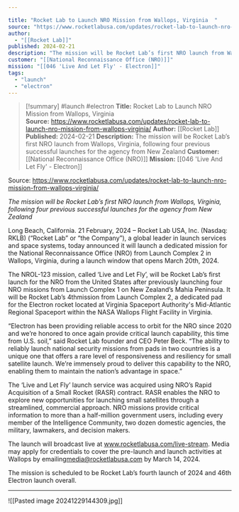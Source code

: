 ```yaml
---

title: "Rocket Lab to Launch NRO Mission from Wallops, Virginia  "
source: "https://www.rocketlabusa.com/updates/rocket-lab-to-launch-nro-mission-from-wallops-virginia/"
author:
  - "[[Rocket Lab]]"
published: 2024-02-21
description: "The mission will be Rocket Lab’s first NRO launch from Wallops, Virginia, following four previous successful launches for the agency from New Zealand"
customer: "[[National Reconnaissance Office (NRO)]]"
mission: "[[046 'Live And Let Fly' - Electron]]"
tags:
  - "launch"
  - "electron"
---
```

>[!summary]
#launch #electron
**Title:** Rocket Lab to Launch NRO Mission from Wallops, Virginia  
**Source:** https://www.rocketlabusa.com/updates/rocket-lab-to-launch-nro-mission-from-wallops-virginia/
**Author:** [[Rocket Lab]]
**Published:** 2024-02-21
**Description:** The mission will be Rocket Lab’s first NRO launch from Wallops, Virginia, following four previous successful launches for the agency from New Zealand
**Customer:** [[National Reconnaissance Office (NRO)]]
**Mission:** [[046 'Live And Let Fly' - Electron]]

Source: https://www.rocketlabusa.com/updates/rocket-lab-to-launch-nro-mission-from-wallops-virginia/

*The mission will be Rocket Lab’s first NRO launch from Wallops, Virginia, following four previous successful launches for the agency from New Zealand* 

Long Beach, California. 21 February, 2024 – Rocket Lab USA, Inc. (Nasdaq: RKLB) (“Rocket Lab” or “the Company”), a global leader in launch services and space systems, today announced it will launch a dedicated mission for the National Reconnaissance Office (NRO) from Launch Complex 2 in Wallops, Virginia, during a launch window that opens March 20th, 2024.   

The NROL-123 mission, called ‘Live and Let Fly’, will be Rocket Lab’s first launch for the NRO from the United States after previously launching four NRO missions from Launch Complex 1 on New Zealand’s Mahia Peninsula. It will be Rocket Lab’s 4thmission from Launch Complex 2, a dedicated pad for the Electron rocket located at Virginia Spaceport Authority's Mid-Atlantic Regional Spaceport within the NASA Wallops Flight Facility in Virginia.  

“Electron has been providing reliable access to orbit for the NRO since 2020 and we’re honored to once again provide critical launch capability, this time from U.S. soil,” said Rocket Lab founder and CEO Peter Beck. “The ability to reliably launch national security missions from pads in two countries is a unique one that offers a rare level of responsiveness and resiliency for small satellite launch. We’re immensely proud to deliver this capability to the NRO, enabling them to maintain the nation’s advantage in space.”  

The ‘Live and Let Fly’ launch service was acquired using NRO’s Rapid Acquisition of a Small Rocket (RASR) contract. RASR enables the NRO to explore new opportunities for launching small satellites through a streamlined, commercial approach. NRO missions provide critical information to more than a half-million government users, including every member of the Intelligence Community, two dozen domestic agencies, the military, lawmakers, and decision makers.  

The launch will broadcast live at www.rocketlabusa.com/live-stream. Media may apply for credentials to cover the pre-launch and launch activities at Wallops by emailing[media@rocketlabusa.com](https://www.rocketlabusa.com/updates/rocket-lab-to-launch-nro-mission-from-wallops-virginia/) by March 14, 2024.  

The mission is scheduled to be Rocket Lab’s fourth launch of 2024 and 46th Electron launch overall. 

---

![[Pasted image 20241229144309.jpg]]